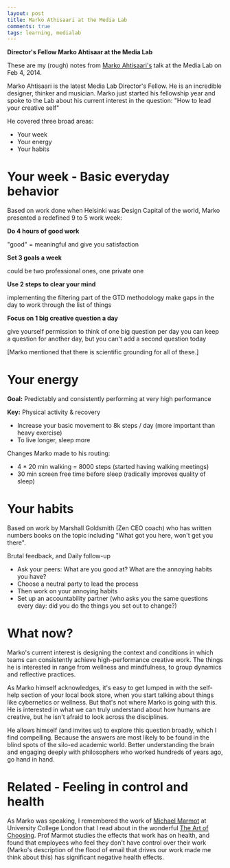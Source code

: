 ```yaml
---
layout: post
title: Marko Athisaari at the Media Lab 
comments: true
tags: learning, medialab
---
```

**Director's Fellow Marko Ahtisaar at the Media Lab**

These are my (rough) notes from [Marko Ahtisaari's](http://en.wikipedia.org/wiki/Marko_Ahtisaari) talk at the Media Lab on Feb 4, 2014. 

Marko Ahtisaari is the latest Media Lab Director's Fellow. He is an incredible designer, thinker and musician. Marko just started his fellowship year and spoke to the Lab about his current interest in the question: "How to lead your creative self"

He covered three broad areas:

* Your week
* Your energy
* Your habits


# Your week - Basic everyday behavior

Based on work done when Helsinki was Design Capital of the world, Marko presented a redefined 9 to 5 work week:

**Do 4 hours of good work**

"good" = meaningful and give you satisfaction

**Set 3 goals a week**

could be two professional ones, one private one

**Use 2 steps to clear your mind**

implementing the filtering part of the GTD methodology
make gaps in the day to work through the list of things

**Focus on 1 big creative question a day**

give yourself permission to think of one big question per day
you can keep a question for another day, 
but you can't add a second question today

[Marko mentioned that there is scientific grounding for all of these.]

# Your energy

**Goal:** Predictably and consistently performing at very high performance

**Key:** Physical activity & recovery

* Increase your basic movement to 8k steps / day (more important than heavy exercise)
* To live longer, sleep more

Changes Marko made to his routing: 

* 4 * 20 min walking = 8000 steps (started having walking meetings)
* 30 min screen free time before sleep (radically improves quality of sleep)

# Your habits

Based on work by Marshall Goldsmith (Zen CEO coach) who has written numbers books on the topic including "What got you here, won't get you there". 

Brutal feedback, and Daily follow-up

* Ask your peers: What are you good at? What are the annoying habits you have? 
* Choose a neutral party to lead the process
* Then work on your annoying habits
* Set up an accountability partner (who asks you the same questions every day: did you do the things you set out to change?)

# What now? 

Marko's current interest is designing the context and conditions in which teams can consistently achieve high-performance creative work. The things he is interested in range from wellness and mindfulness, to group dynamics and reflective practices.

As Marko himself acknowledges, it's easy to get lumped in with the self-help section of your local book store, when you start talking about things like cybernetics or wellness. But that's not where Marko is going with this. He is interested in what we can truly understand about how humans are creative, but he isn't afraid to look across the disciplines. 

He allows himself (and invites us) to explore this question broadly, which I find compelling. Because the answers are most likely to be found in the blind spots of the silo-ed academic world. Better understanding the brain and engaging deeply with philosophers who worked hundreds of years ago, go hand in hand. 

# Related - Feeling in control and health

As Marko was speaking, I remembered the work of [Michael Marmot](http://en.wikipedia.org/wiki/Michael_Marmot) at University College London that I read about in the wonderful [The Art of Choosing](http://www.amazon.com/Art-Choosing-Sheena-Iyengar/dp/B0085RZDMK). Prof Marmot studies the effects that work has on health, and found that employees who feel they don't have control over their work (Marko's description of the flood of email that drives our work made me think about this) has significant negative health effects. 


